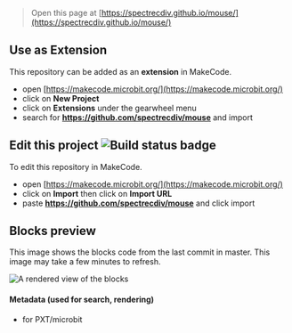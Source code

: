 
> Open this page at [https://spectrecdiv.github.io/mouse/](https://spectrecdiv.github.io/mouse/)

## Use as Extension

This repository can be added as an **extension** in MakeCode.

* open [https://makecode.microbit.org/](https://makecode.microbit.org/)
* click on **New Project**
* click on **Extensions** under the gearwheel menu
* search for **https://github.com/spectrecdiv/mouse** and import

## Edit this project ![Build status badge](https://github.com/spectrecdiv/mouse/workflows/MakeCode/badge.svg)

To edit this repository in MakeCode.

* open [https://makecode.microbit.org/](https://makecode.microbit.org/)
* click on **Import** then click on **Import URL**
* paste **https://github.com/spectrecdiv/mouse** and click import

## Blocks preview

This image shows the blocks code from the last commit in master.
This image may take a few minutes to refresh.

![A rendered view of the blocks](https://github.com/spectrecdiv/mouse/raw/master/.github/makecode/blocks.png)

#### Metadata (used for search, rendering)

* for PXT/microbit
<script src="https://makecode.com/gh-pages-embed.js"></script><script>makeCodeRender("{{ site.makecode.home_url }}", "{{ site.github.owner_name }}/{{ site.github.repository_name }}");</script>
